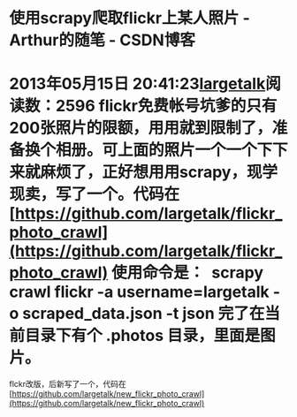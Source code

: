 # 使用scrapy爬取flickr上某人照片 - Arthur的随笔 - CSDN博客
2013年05月15日 20:41:23[largetalk](https://me.csdn.net/largetalk)阅读数：2596
flickr免费帐号坑爹的只有200张照片的限额，用用就到限制了，准备换个相册。可上面的照片一个一个下下来就麻烦了，正好想用用scrapy，现学现卖，写了一个。代码在
[https://github.com/largetalk/flickr_photo_crawl](https://github.com/largetalk/flickr_photo_crawl)
使用命令是： 
scrapy crawl flickr -a username=largetalk -o scraped_data.json -t json
完了在当前目录下有个 .photos 目录，里面是图片。
==========================================================
flckr改版，后新写了一个，代码在[https://github.com/largetalk/new_flickr_photo_crawl](https://github.com/largetalk/new_flickr_photo_crawl)

